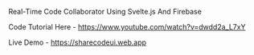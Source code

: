Real-Time Code Collaborator Using Svelte.js And Firebase

Code Tutorial Here - https://www.youtube.com/watch?v=dwdd2a_L7xY

Live Demo - https://sharecodeui.web.app
